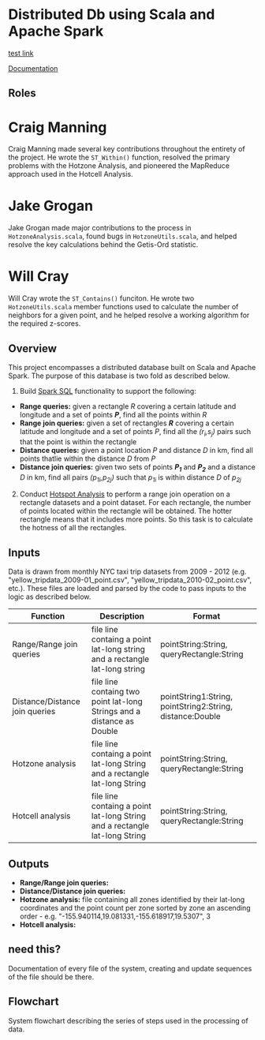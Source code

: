 # Distributed Db using Scala and Apache Spark


[test link](test.md)

[Documentation]()

## Roles
# Craig Manning
Craig Manning made several key contributions throughout the entirety of the project. He wrote the `ST_Within()` function, resolved the primary problems with the Hotzone Analysis, and pioneered the MapReduce approach used in the Hotcell Analysis.
# Jake Grogan
Jake Grogan made major contributions to the process in `HotzoneAnalysis.scala`, found bugs in `HotzoneUtils.scala`, and helped resolve the key calculations behind the Getis-Ord statistic.
# Will Cray
Will Cray wrote the `ST_Contains()` funciton. He wrote two `HotzoneUtils.scala` member functions used to calculate the number of neighbors for a given point, and he helped resolve a working algorithm for the required z-scores.

## Overview
This project encompasses a distributed database built on Scala and Apache Spark. The purpose of this database is two fold as described below.

1. Build [Spark SQL](spark-sql-pdf.pdf) functionality to support the following:
  - **Range queries:** given a rectangle _R_ covering a certain latitude and longitude and a set of points _**P**_, find all the points within _R_
  - **Range join queries:** given a set of rectangles _**R**_ covering a certain latitude and longitude and a set of points _*P*_, find all the _(r<sub>i</sub>,s<sub>j</sub>)_ pairs such that the point is within the rectangle
  - **Distance queries:** given a point location _P_ and distance _D_ in km, find all points thatlie within the distance _D_ from _P_
  - **Distance join queries:** given two sets of points _**P<sub>1</sub>**_ and _**P<sub>2</sub>**_ and a distance _D_ in km, find all pairs _(p<sub>1i</sub>,p<sub>2j</sub>)_ such that _p<sub>1i</sub>_ is within distance _D_ of _p<sub>2j</sub>_
  
  
2. Conduct [Hotspot Analysis](hotspot-analysis-pdf.pdf) to perform a range join operation on a rectangle datasets and a point dataset. For each rectangle, the number of points located within the rectangle will be obtained. The hotter rectangle means that it includes more points. So this task is to calculate the hotness of all the rectangles.

## Inputs
Data is drawn from monthly NYC taxi trip datasets from 2009 - 2012 (e.g. "yellow_tripdata_2009-01_point.csv", "yellow_tripdata_2010-02_point.csv", etc.). These files are loaded and parsed by the code to pass inputs to the logic as described below.

|**Function** | **Description** | **Format** |
| ----------- | --------------- | ---------- |
|Range/Range join queries | file line containg a point lat-long string and a rectangle lat-long string |  pointString:String, queryRectangle:String |
| Distance/Distance join queries | file line containg two point lat-long Strings and a distance as Double | pointString1:String, pointString2:String, distance:Double |
| Hotzone analysis | file line containg a point lat-long String and a rectangle lat-long String | pointString:String, queryRectangle:String |
| Hotcell analysis | file line containg a point lat-long String and a rectangle lat-long String | pointString:String, queryRectangle:String |

## Outputs

- **Range/Range join queries:** 
- **Distance/Distance join queries:** 
- **Hotzone analysis:** file containing all zones identified by their lat-long coordinates and the point count per zone sorted by zone an ascending order - e.g. "-155.940114,19.081331,-155.618917,19.5307", 3
- **Hotcell analysis:** 

## need this?
Documentation of every file of the system, creating and update sequences of the file should be there.

## Flowchart
System flowchart describing the series of steps used in the processing of data.

